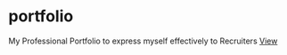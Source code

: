 # portfolio
My Professional Portfolio to express myself effectively to Recruiters
<a href="https://maadhu96.github.io/portfolio/" target="_blank">View</a>
